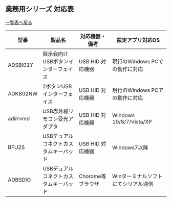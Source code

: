 ## 業務用シリーズ 対応表
[一覧表へ戻る](README.md)

| 型番 | 製品名 | 対応機器・備考 |  設定アプリ対応OS |
| --- | --- | --- | --- | 
| <a id="ADSBI01Y">ADSBI01Y</a>   | 展示会向けUSBボタンインターフェイス   | USB HID 対応機器 | 現行のWindows PCでの動作に対応 |
| <a id="ADKB02NW">ADKB02NW</a>   | 2ボタンUSBインターフェイス           | USB HID 対応機器 | 現行のWindows PCでの動作に対応 |
| <a id="adirrvmd">adirrvmd</a>   | USB赤外線リモコン受光アダプタ         | USB HID 対応機器 | Windows 10/8/7/Vista/XP |
| <a id="BFU2S">BFU2S</a>         | USBデュアルコネクトカスタムキーパッド | USB HID 対応機器 |  Windows7以降  |
| <a id="ADBSDIO">ADBSDIO</a>     | USBデュアルコネクトカスタムキーパッド | Chorome等ブラウザ |  Winターミナルソフトにてシリアル通信  |
